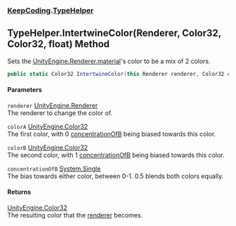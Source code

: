 ### [KeepCoding](KeepCoding.md 'KeepCoding').[TypeHelper](KeepCoding_TypeHelper.md 'KeepCoding.TypeHelper')
## TypeHelper.IntertwineColor(Renderer, Color32, Color32, float) Method
Sets the [UnityEngine.Renderer.material](https://docs.microsoft.com/en-us/dotnet/api/UnityEngine.Renderer.material 'UnityEngine.Renderer.material')'s color to be a mix of 2 colors.  
```csharp
public static Color32 IntertwineColor(this Renderer renderer, Color32 colorA, Color32 colorB, float concentrationOfB=0.5f);
```
#### Parameters
<a name='KeepCoding_TypeHelper_IntertwineColor(Renderer_Color32_Color32_float)_renderer'></a>
`renderer` [UnityEngine.Renderer](https://docs.microsoft.com/en-us/dotnet/api/UnityEngine.Renderer 'UnityEngine.Renderer')  
The renderer to change the color of.
  
<a name='KeepCoding_TypeHelper_IntertwineColor(Renderer_Color32_Color32_float)_colorA'></a>
`colorA` [UnityEngine.Color32](https://docs.microsoft.com/en-us/dotnet/api/UnityEngine.Color32 'UnityEngine.Color32')  
The first color, with 0 [concentrationOfB](KeepCoding_TypeHelper_IntertwineColor(Renderer_Color32_Color32_float).md#KeepCoding_TypeHelper_IntertwineColor(Renderer_Color32_Color32_float)_concentrationOfB 'KeepCoding.TypeHelper.IntertwineColor(Renderer, Color32, Color32, float).concentrationOfB') being biased towards this color.
  
<a name='KeepCoding_TypeHelper_IntertwineColor(Renderer_Color32_Color32_float)_colorB'></a>
`colorB` [UnityEngine.Color32](https://docs.microsoft.com/en-us/dotnet/api/UnityEngine.Color32 'UnityEngine.Color32')  
The second color, with 1 [concentrationOfB](KeepCoding_TypeHelper_IntertwineColor(Renderer_Color32_Color32_float).md#KeepCoding_TypeHelper_IntertwineColor(Renderer_Color32_Color32_float)_concentrationOfB 'KeepCoding.TypeHelper.IntertwineColor(Renderer, Color32, Color32, float).concentrationOfB') being biased towards this color.
  
<a name='KeepCoding_TypeHelper_IntertwineColor(Renderer_Color32_Color32_float)_concentrationOfB'></a>
`concentrationOfB` [System.Single](https://docs.microsoft.com/en-us/dotnet/api/System.Single 'System.Single')  
The bias towards either color, between 0-1. 0.5 blends both colors equally.
  
#### Returns
[UnityEngine.Color32](https://docs.microsoft.com/en-us/dotnet/api/UnityEngine.Color32 'UnityEngine.Color32')  
The resulting color that the [renderer](KeepCoding_TypeHelper_IntertwineColor(Renderer_Color32_Color32_float).md#KeepCoding_TypeHelper_IntertwineColor(Renderer_Color32_Color32_float)_renderer 'KeepCoding.TypeHelper.IntertwineColor(Renderer, Color32, Color32, float).renderer') becomes.
